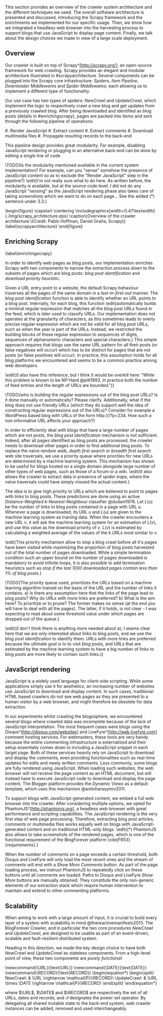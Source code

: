 This section provides an overview of the crawler system architecture and the different techniques we used. The overall software architecture is presented and discussed, introducing the Scrapy framework and the enrichments we implemented for our specific usage. Then, we show how we integrated a headless web browser into the harvesting process to support blogs that use JavaScript to display page content. Finally, we talk about the design choices we made in view of a large scale deployment.


Overview
--------
Our crawler is built on top of Scrapy^[<http://scrapy.org/>], an open-source framework for web crawling. Scrapy provides an elegant and modular architecture illustrated in #scrapyarchitecture. Several components can be plugged into the Scrapy core infrastructure: *Spiders*, *Item Pipeline*, *Downloader Middlewares* and *Spider Middlewares*; each allowing us to implement a different type of functionality.

Our use case has two types of spiders: *NewCrawl* and *UpdateCrawl*, which implement the logic to respectively crawl a new blog and get updates from a previously crawled blog. After being downloaded and identified as blog posts (details in #enrichingscrapy), pages are packed into *Items* and sent through the following pipeline of operations:

  #. Render JavaScript
  #. Extract content
  #. Extract comments
  #. Download multimedia files
  #. Propagate resulting records to the back-end

This pipeline design provides great modularity. For example, disabling JavaScript rendering or plugging in an alternative back-end can be done by editing a single line of code.

\TODO{Is the modularity mentioned available in the current system implementation? For example, can you "sense" somehow the presence of JavaScript content so as to exclude the "Render JavaScript" step in the pipeline?} \edit{I'm not really sure what to do here. As written before, the modularity *is* available, but at the source code level. I did not do any JavaScript "sensing" as the JavaScript rendering phase also takes care of taking screenshots which we want to do on each page... See the added (*) sentence under 3.3.}

\begin{figure}
  \capstart
  \centering
  \includegraphics[width=0.47\textwidth]{./img/scrapy_architecture.eps}
  \caption{Overview of the crawler architecture.\\(Credit: Pablo Hoffman, Daniel Graña, Scrapy)}
  \label{scrapyarchitecture}
\end{figure}


Enriching Scrapy
----------------
\label{enrichingscrapy}

In order to identify web pages as blog posts, our implementation enriches Scrapy with two components to narrow the extraction process down to the subsets of pages which are blog posts: *blog post identification* and *download priority heuristic*.

Given a URL entry point to a website, the default Scrapy behaviour traverses all the pages of the same domain in a *last-in-first-out* manner. The *blog post identification* function is able to identify whether an URL points to a blog post. Internally, for each blog, this function \edit{automatically builds a minimal regular expression that matches all the blog post URLs found in the feed, which is later used to classify URLs. Our implementation does not operates at the granularity of characters, as this sometimes leads to overly precise regular expression which are not be valid for all blog post URLs, such as when the year is part of the URLs. Instead, we restricted the building blocks of these regular expression to sequences of digits, sequences of alphanumeric characters and special characters.} This simple approach requires that blogs use the same URL pattern for all their posts (or false negatives will occur) which has to be distinct for pages that are not posts (or false positives will occur). In practice, this assumption holds for all blog platforms we encountered and seems to be a common practice among web developers.

\edit{(I also have this reference, but I think it would be overkill here: "While this problem is known to be NP-Hard @pitt1993, in practice both the number of feed entries and the length of URLs are bounded.")}

\TODO{who is building the regular expressions out of the blog post URLs? Is it done manually or automatically? Please clarify. Additionally, what if the blog does not use friendly URLs (which they do support well the idea of constructing regular expressions out of the URLs)? Consider for example a WordPress based blog with URLs of the form http://<domain>/?p=234. How such a non informative URL affects your approach?}

In order to efficiently deal with blogs that have a large number of pages which are not posts, the *blog post identification* mechanism is not sufficient. Indeed, after all pages identified as blog posts are processed, the crawler needs to download other pages in order to find additional blog posts. To replace the naive *random walk*, *depth first search* or *breadth first search* web site traversals, we use a priority queue where priorities for new URLs are determined by a machine learning system. This mechanism has shown to be useful for blogs hosted on a single domain alongside large number of other types of web pages, such as those of a forum or a wiki. \edit{It also allows the crawler to extract data in presence of *spider traps*, where the naive traversals could have simply missed the actual content.}

The idea is to give high priority to URLs which are believed to point to pages with links to blog posts. These predictions are done using an active *Distance-Weighted k-Nearest-Neighbour* classifier @dudani1976. Let $L(u)$ be the number of links to blog posts contained in a page with URL $u$. Whenever a page is downloaded, its URL $u$ and $L(u)$ are given to the machine learning system as training data. When the crawler encounters a new URL $v$, it will ask the machine learning system for an estimation of $L(v)$, and use this value as the download priority of $v$. $L(v)$ is estimated by calculating a weighted average of the values of the $k$ URLs most similar to $v$.

\edit{This priority mechanism allow to stop a blog crawl before all it's pages have been visited while maximizing the proportion of blog posts harvested out of the total number of pages downloaded. While a simple termination condition such an upper bound on the number of pages downloaded is mandatory to avoid infinite loops, it is also possible to add termination heuristics such as *stop if the last 1000 downloaded pages contain less than 1\% of blog posts*.}

\TODO{The priority queue used, prioritizes the URLs based on a machine learning algorithm trained on the basis of the URL and the number of links it contains.
a) Is there any assumption here that the links of the page lead to plog posts? Why do URLs with more links are preferred?
b) What is the aim here? To prioritize or to prune? The former makes no sense (at the end you will have to deal with all the pages). The latter, if it holds, is not clear - I was expecting to read about some threshold value under which pages are dropped out of the queue.}

\edit{(I don't think there is anything more needed about a), I seams clear here that we are only interested about links to blog posts, and we use the *blog post identification* to identify them. URLs with more links are preferred because the ultimate goal is to to visit blog posts, and URLs that are estimated by the machine learning system to have a big number of links to blog posts are more likely to contain such links.)}

JavaScript rendering
--------------------
JavaScript is a widely used language for client-side scripting. While some applications simply use it for aesthetics, an increasing number of websites use JavaScript to download and display content. In such cases, traditional HTML based crawlers do not see web pages as they are presented to a human visitor by a web browser, and might therefore be obsolete for data extraction.

In our experiments whilst crawling the blogosphere, we encountered several blogs where crawled data was incomplete because of the lack of JavaScript interpretation. The most frequent cases were blogs using the Disqus^[<http://disqus.com/websites>] and LiveFyre^[<http://web.livefyre.com>] comment hosting services. For webmasters, these tools are very handy because the entire commenting infrastructure is externalized and their setup essentially comes down to including a JavaScript snippet in each target page. Both of these services heavily rely on JavaScript to download and display the comments, even providing functionalities such as real-time updates for edits and newly written comments. Less commonly, some blogs are fully rendered using JavaScript. When loading such websites, the web browser will not receive the page content as an HTML document, but will instead have to execute JavaScript code to download and display the page content. The Blogger platform provides the *Dynamic Views* as a default template, which uses this mechanism @antinharasymiv2011.

To support blogs with JavaScript-generated content, we embed a full web browser into the crawler. After considering multiple options, we opted for PhantomJS^[<http://phantomjs.org>], a headless web browser with great performance and scripting capabilities. The JavaScript rendering is the very first step of web page processing. Therefore, extracting blog post articles, comments or multimedia files works equally well on blogs with JavaScript-generated content and on traditional HTML-only blogs. \edit{(*) PhantomJS also allows to take screenshots of the rendered pages, which is one of the functional requirement of the BlogForever platform \cite[FR53]{requirements}.}

When the number of comments on a page exceeds a certain threshold, both Disqus and LiveFyre will only load the most recent ones and the stream of comments will end with a *Show More Comments* button. As part of the page loading process, we instruct PhantomJS to repeatedly click on these buttons until all comments are loaded. Paths to Disqus and LiveFyre *Show More* buttons are manually obtained. They constitute the only non-generic elements of our extraction stack which require human intervention to maintain and extend to other commenting platforms.


Scalability
-----------
When aiming to work with a large amount of input, it is crucial to build every layer of a system with scalability in mind @thereactivemanifesto2013. The BlogForever Crawler, and in particular the two core procedures *NewCrawl* and *UpdateCrawl*, are designed to be usable as part of an event-driven, scalable and fault-resilient distributed system.

Heading in this direction, we made the key design choice to have both *NewCrawl* and *UpdateCrawl* as stateless components. From a high-level point of view, these two components are *purely functional*:

\newcommand{\URL}{\text{URL}}
\newcommand{\DATE}{\text{DATE}}
\newcommand{\RECORD}{\text{RECORD}}
\begin{equation*}
  \begin{split}
    NewCrawl:    &  \URL \rightarrow \mathcal{P}(\RECORD)\\
    UpdateCrawl: &  \URL \times \DATE \rightarrow \mathcal{P}(\RECORD)
  \end{split}
\end{equation*}

where $\URL$, $\DATE$ and $\RECORD$ are respectively the set of all URLs, dates and records, and $\mathcal{P}$ designates the power set operator. By delegating all shared mutable state to the back-end system, web crawler instances can be added, removed and used interchangeably.
